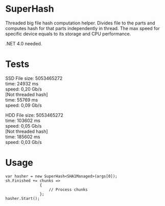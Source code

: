 # SuperHash

Threaded big file hash computation helper. Divides file to the parts and computes hash for that parts independently in thread. The max speed for specific device equals to its storage and CPU performance.

.NET 4.0 needed.

# Tests

SSD
File size: 5053465272<br/>
time: 24932 ms<br/>
speed: 0,20 Gb/s<br/>
[Not threaded hash]<br/>
time: 55769 ms<br/>
speed: 0,09 Gb/s<br/>

HDD
File size: 5053465272<br/>
time: 103602 ms<br/>
speed: 0,05 Gb/s<br/>
[Not threaded hash]<br/>
time: 185602 ms<br/>
speed: 0,03 Gb/s<br/>

# Usage
```
var hasher = new SuperHash<SHA1Managed>(args[0]);
sh.Finished += chunks =>
               {
                   // Process chunks
               };
hasher.Start();
```
